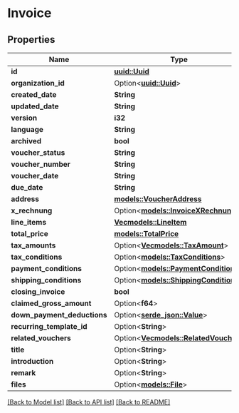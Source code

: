 # Invoice

## Properties

Name | Type | Description | Notes
------------ | ------------- | ------------- | -------------
**id** | [**uuid::Uuid**](uuid::Uuid.md) |  | 
**organization_id** | Option<[**uuid::Uuid**](uuid::Uuid.md)> |  | [optional]
**created_date** | **String** |  | 
**updated_date** | **String** |  | 
**version** | **i32** |  | 
**language** | **String** |  | 
**archived** | **bool** |  | 
**voucher_status** | **String** |  | 
**voucher_number** | **String** |  | 
**voucher_date** | **String** |  | 
**due_date** | **String** |  | 
**address** | [**models::VoucherAddress**](VoucherAddress.md) |  | 
**x_rechnung** | Option<[**models::InvoiceXRechnung**](Invoice_xRechnung.md)> |  | [optional]
**line_items** | [**Vec<models::LineItem>**](LineItem.md) |  | 
**total_price** | [**models::TotalPrice**](TotalPrice.md) |  | 
**tax_amounts** | Option<[**Vec<models::TaxAmount>**](TaxAmount.md)> |  | [optional]
**tax_conditions** | Option<[**models::TaxConditions**](TaxConditions.md)> |  | [optional]
**payment_conditions** | Option<[**models::PaymentConditions**](PaymentConditions.md)> |  | [optional]
**shipping_conditions** | Option<[**models::ShippingConditions**](ShippingConditions.md)> |  | [optional]
**closing_invoice** | **bool** |  | 
**claimed_gross_amount** | Option<**f64**> |  | [optional]
**down_payment_deductions** | Option<[**serde_json::Value**](.md)> |  | [optional]
**recurring_template_id** | Option<**String**> |  | [optional]
**related_vouchers** | Option<[**Vec<models::RelatedVoucher>**](RelatedVoucher.md)> |  | [optional]
**title** | Option<**String**> |  | [optional]
**introduction** | Option<**String**> |  | [optional]
**remark** | Option<**String**> |  | [optional]
**files** | Option<[**models::File**](File.md)> |  | [optional]

[[Back to Model list]](../README.md#documentation-for-models) [[Back to API list]](../README.md#documentation-for-api-endpoints) [[Back to README]](../README.md)


